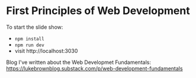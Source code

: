 # First Principles of Web Development

To start the slide show:

- `npm install`
- `npm run dev`
- visit http://localhost:3030

Blog I've written about the Web Developmet Fundamentals: https://lukebrownblog.substack.com/p/web-development-fundamentals
